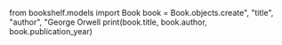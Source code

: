 from bookshelf.models import Book
book = Book.objects.create", "title", "author", "George Orwell
print(book.title, book.author, book.publication_year)

